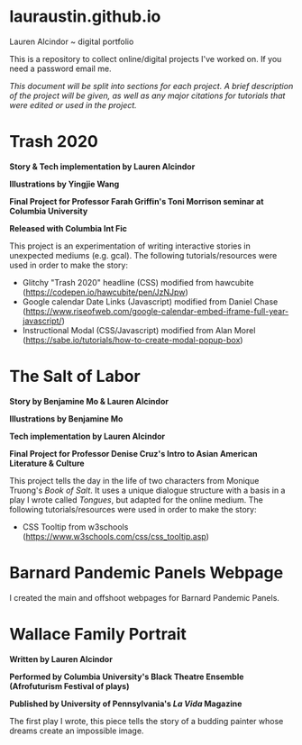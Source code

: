 # lauraustin.github.io
Lauren Alcindor ~ digital portfolio

This is a repository to collect online/digital projects I've worked on. 
If you need a password email me.

*This document will be split into sections for each project. A brief description of the project will be given, as well as any major citations for tutorials that were edited or used in the project.*

# Trash 2020
**Story & Tech implementation by Lauren Alcindor**

**Illustrations by Yingjie Wang**

**Final Project for Professor Farah Griffin's Toni Morrison seminar at Columbia University**

**Released with Columbia Int Fic**

This project is an experimentation of writing interactive stories in unexpected mediums (e.g. gcal). 
The following tutorials/resources were used in order to make the story:
- Glitchy "Trash 2020" headline (CSS) modified from hawcubite (https://codepen.io/hawcubite/pen/JzNJpw)
- Google calendar Date Links (Javascript) modified from Daniel Chase (https://www.riseofweb.com/google-calendar-embed-iframe-full-year-javascript/)
- Instructional Modal (CSS/Javascript) modified from Alan Morel (https://sabe.io/tutorials/how-to-create-modal-popup-box)

# The Salt of Labor
**Story by Benjamine Mo & Lauren Alcindor**

**Illustrations by Benjamine Mo**

**Tech implementation by Lauren Alcindor**

**Final Project for Professor Denise Cruz's Intro to Asian American Literature & Culture**

This project tells the day in the life of two characters from Monique Truong's *Book of Salt*. It uses a unique dialogue structure with a basis in a play I wrote called *Tongues*, but adapted for the online medium. 
The following tutorials/resources were used in order to make the story:
- CSS Tooltip from w3schools (https://www.w3schools.com/css/css_tooltip.asp)

# Barnard Pandemic Panels Webpage
I created the main and offshoot webpages for Barnard Pandemic Panels.

# Wallace Family Portrait

**Written by Lauren Alcindor**

**Performed by Columbia University's Black Theatre Ensemble (Afrofuturism Festival of plays)**

**Published by University of Pennsylvania's *La Vida* Magazine**

The first play I wrote, this piece tells the story of a budding painter whose dreams create an impossible image.  
